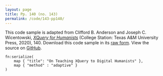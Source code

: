 ```yaml
---
layout: page
title: Pp. 140 (no. 143)
permalink: /code/143-pp140/
---
```


This code sample is adapted from Clifford B. Anderson and Joseph C. Wicentowski, 
[_XQuery for Humanists_](/) (College Station: Texas A&M University Press, 2020), 140. 
Download this code sample in its [raw form](/code/143-pp140/143-pp140.xq).
View the source on [GitHub](https://github.com/coding4humanists/xquery4humanists/blob/master/code/143-pp140/143-pp140.xq).

```xquery
fn:serialize(
    map { "title": "On Teaching XQuery to Digital Humanists" }, 
    map { "method" : "adaptive" }
)
```  
